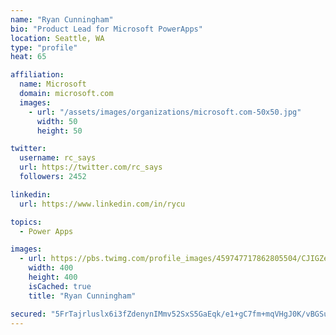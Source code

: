```yaml
---
name: "Ryan Cunningham"
bio: "Product Lead for Microsoft PowerApps"
location: Seattle, WA
type: "profile"
heat: 65

affiliation:
  name: Microsoft
  domain: microsoft.com
  images:
    - url: "/assets/images/organizations/microsoft.com-50x50.jpg"
      width: 50
      height: 50

twitter:
  username: rc_says
  url: https://twitter.com/rc_says
  followers: 2452

linkedin:
  url: https://www.linkedin.com/in/rycu

topics:
  - Power Apps

images:
  - url: https://pbs.twimg.com/profile_images/459747717862805504/CJIGZejd_400x400.png
    width: 400
    height: 400
    isCached: true
    title: "Ryan Cunningham"

secured: "5FrTajrluslx6i3fZdenynIMmv52SxS5GaEqk/e1+gC7fm+mqVHgJ0K/vBGSuaM0ABska5la9TTFxWw4jk73pu0QBL/0Rg/mZ4IeFfDdEJCMvzusXM9honGSvW1E5hSimLFzn0F+eJtwSisK6THJtReJPuxZZziJIn1Fba+7Q1t7/7ZMWjlS3jmwV/MysVFMA6tvE6d0LyCxwbVr/wp9Ozo3D3T5paPg1uu5h0wCQPhlWQB5uIkLPN66NdWruC/jY07BctI53WF7ws4kUs/gd5AaSHPSrthR6WPfCsVPL7omKJKQF+d9bwf7uNUiqX6tGrsujHS4DchD7zc7F6S8HlMXGyqrukF9aEQKpizRGbdfJV3BwDr2hDG2OHimCTj3hdMZJuBISmvTDbx8hSbVUbG2nngAQM4Mb0thxpmV/pI=;3VEpfgc+OSQpzQK2vLUSDw=="
---
```


